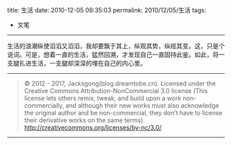 title: 生活
date: 2010-12-05 08:35:03
permalink: 2010/12/05/生活
tags:
- 文笔

---

生活的浪潮纵使滔滔又滔滔，我却要飘于其上，纵观其势，纵缆其变。这，只是个说词。可是，想着一直的生活，猛然回溯，才发现自己一直固持此鉴。如此，将一支腿扎进生活，一支腿却深深的埋在自己的内心里。

---

> © 2012 - 2017, Jacksgong(blog.dreamtobe.cn). Licensed under the Creative Commons Attribution-NonCommercial 3.0 license (This license lets others remix, tweak, and build upon a work non-commercially, and although their new works must also acknowledge the original author and be non-commercial, they don’t have to license their derivative works on the same terms). http://creativecommons.org/licenses/by-nc/3.0/

---
